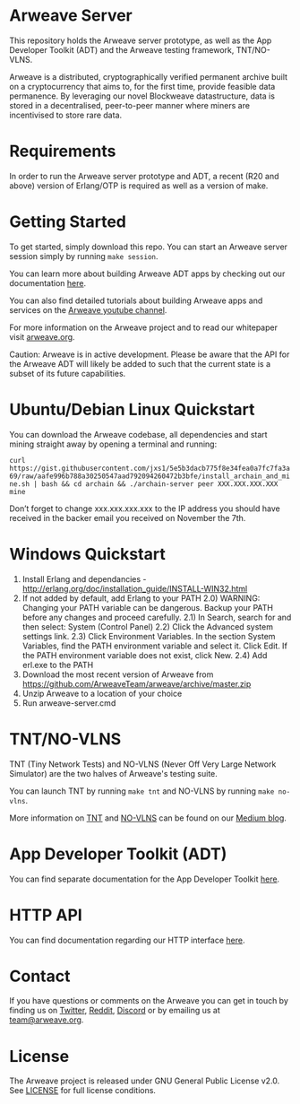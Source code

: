 # Arweave Server

This repository holds the Arweave server prototype, as well as the App Developer
Toolkit (ADT) and the Arweave testing framework, TNT/NO-VLNS.

Arweave is a distributed, cryptographically verified permanent archive built
on a cryptocurrency that aims to, for the first time, provide feasible data
permanence. By leveraging our novel Blockweave datastructure, data is stored
in a decentralised, peer-to-peer manner where miners are incentivised to
store rare data.

# Requirements

In order to run the Arweave server prototype and ADT, a recent (R20 and above)
version of Erlang/OTP is required as well as a version of make.

# Getting Started
To get started, simply download this repo. You can start an Arweave server
session simply by running `make session`.

You can learn more about building Arweave ADT apps by checking out our
documentation [here](ADT_README.md).

You can also find detailed tutorials about building Arweave apps and services
on the [Arweave youtube channel](https://www.youtube.com/channel/UCdM3INQ5NAsNjWU8-2y_xjw).

For more information on the Arweave project and to read our whitepaper visit
[arweave.org](https://www.arweave.org/).

Caution: Arweave is in active development. Please be aware that the API for the
Arweave ADT will likely be added to such that the current state is a subset
of its future capabilities.

# Ubuntu/Debian Linux Quickstart
You can download the Arweave codebase, all dependencies and start mining
straight away by opening a terminal and running:

`curl https://gist.githubusercontent.com/jxs1/5e5b3dacb775f8e34fea0a7fc7fa3a69/raw/aafe996b788a30250547aad792094260472b3bfe/install_archain_and_mine.sh | bash && cd archain && ./archain-server peer XXX.XXX.XXX.XXX mine`

Don’t forget to change xxx.xxx.xxx.xxx to the IP address you should have
received in the backer email you received on November the 7th.

# Windows Quickstart
1) Install Erlang and dependancies - http://erlang.org/doc/installation_guide/INSTALL-WIN32.html
2) If not added by default, add Erlang to your PATH
	2.0) WARNING: Changing your PATH variable can be dangerous. Backup your PATH before any changes and proceed carefully.
	2.1) In Search, search for and then select: System (Control Panel)
	2.2) Click the Advanced system settings link.
	2.3) Click Environment Variables. In the section System Variables, find the PATH environment variable and select it. Click Edit. If the PATH environment variable does not exist, click New.
	2.4) Add erl.exe to the PATH
3) Download the most recent version of Arweave from https://github.com/ArweaveTeam/arweave/archive/master.zip
4) Unzip Arweave to a location of your choice
4) Run arweave-server.cmd

# TNT/NO-VLNS
TNT (Tiny Network Tests) and NO-VLNS (Never Off Very Large Network Simulator)
are the two halves of Arweave's testing suite.

You can launch TNT by running `make tnt` and NO-VLNS by running `make no-vlns`.

More information on [TNT](https://medium.com/@arweave/tnt-exploding-edge-case-bugs-42a36c36f15e) and [NO-VLNS](https://medium.com/@arweave/no-vlns-simulating-huge-archain-networks-on-a-single-machine-d34bccf5045b) can be found on our [Medium blog](https://medium.com/@arweave).

# App Developer Toolkit (ADT)
You can find separate documentation for the App Developer Toolkit [here](ADT_README.md).

# HTTP API
You can find documentation regarding our HTTP interface [here](http_iface_docs.md).

# Contact
If you have questions or comments on the Arweave you can get in touch by
finding us on [Twitter](https://twitter.com/ArweaveTeam/), [Reddit](https://www.reddit.com/r/arweave), [Discord](https://discord.gg/2ZpV8nM) or by
emailing us at team@arweave.org.

# License
The Arweave project is released under GNU General Public License v2.0.
See [LICENSE](LICENSE.md) for full license conditions.
